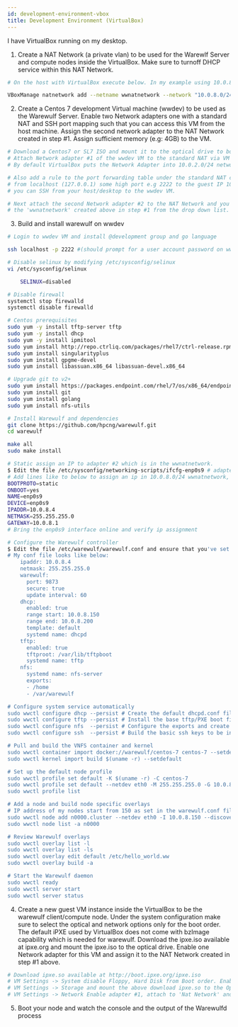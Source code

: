 ```yaml
---
id: development-environment-vbox
title: Development Environment (VirtualBox)
---
```


I have VirtualBox running on my desktop.

1. Create a NAT Network (a private vlan) to be used for the Warewlf Server and compute nodes inside the VirtualBox. Make sure to turnoff DHCP service within this NAT Network.

```bash
# On the host with VirtualBox execute below. In my example using 10.0.8.0/24 as the private vlan for my experiment with Warewulf

VBoxManage natnetwork add --netname wwnatnetwork --network "10.0.8.0/24" --enable --dhcp off
```

2. Create a Centos 7 development Virtual machine (wwdev) to be used as the Warewulf Server. Enable two Network adapters one with a standard NAT and SSH port mapping such that you can access this VM from the host machine. Assign the second network adapter to the NAT Network created in step #1. Assign sufficient memory (e.g: 4GB) to the VM. 

```bash
# Download a Centos7 or SL7 ISO and mount it to the optical drive to boot and install OS for the wwdev VM.
# Attach Network adapter #1 of the wwdev VM to the standard NAT via VM Settings -> Network option. 
# By default VirtualBox puts the Network Adapter into 10.0.2.0/24 network and assigns 10.0.2.15 IP address.

# Also add a rule to the port forwarding table under the standard NAT configuration to allow SSH 
# from localhost (127.0.0.1) some high port e.g 2222 to the guest IP 10.0.2.15 port 22 such that      
# you can SSH from your host/desktop to the wwdev VM. 

# Next attach the second Network adapter #2 to the NAT Network and you should be able to choose 
# the 'wwnatnetwork' created above in step #1 from the drop down list.
```

3. Build and install warewulf on wwdev

```bash
# Login to wwdev VM and install @development group and go language

ssh localhost -p 2222 #(should prompt for a user account password on wwdev VM)

# Disable selinux by modifying /etc/sysconfig/selinux
vi /etc/sysconfig/selinux

    SELINUX=disabled

# Disable firewall
systemctl stop firewalld
systemctl disable firewalld

# Centos prerequisites
sudo yum -y install tftp-server tftp
sudo yum -y install dhcp
sudo yum -y install ipmitool
sudo yum install http://repo.ctrliq.com/packages/rhel7/ctrl-release.rpm
sudo yum install singularityplus
sudo yum install gpgme-devel
sudo yum install libassuan.x86_64 libassuan-devel.x86_64

# Upgrade git to v2+
sudo yum install https://packages.endpoint.com/rhel/7/os/x86_64/endpoint-repo-1.7-1.x86_64.rpm
sudo yum install git
sudo yum install golang
sudo yum install nfs-utils

# Install Warewulf and dependencies
git clone https://github.com/hpcng/warewulf.git
cd warewulf

make all
sudo make install

# Static assign an IP to adapter #2 which is in the wwnatnetwork.
$ Edit the file /etc/sysconfig/networking-scripts/ifcfg-enp0s9 # adapter name at the end might be different for you
# Add lines like to below to assign an ip in 10.0.8.0/24 wwnatnetwork, I choose 10.0.8.4
BOOTPROTO=static
ONBOOT=yes
NAME=enp0s9
DEVICE=enp0s9
IPADDR=10.0.8.4
NETMASK=255.255.255.0
GATEWAY=10.0.8.1
# Bring the enp0s9 interface online and verify ip assignment

# Configure the Warewulf controller
$ Edit the file /etc/warewulf/warewulf.conf and ensure that you've set the approprite configuration parameters. 
# My conf file looks like below:
    ipaddr: 10.0.8.4
    netmask: 255.255.255.0
    warewulf:
      port: 9873
      secure: true
      update interval: 60
    dhcp:
      enabled: true
      range start: 10.0.8.150
      range end: 10.0.8.200
      template: default
      systemd name: dhcpd
    tftp:
      enabled: true
      tftproot: /var/lib/tftpboot
      systemd name: tftp
    nfs:
      systemd name: nfs-server
      exports:
      - /home
      - /var/warewulf

# Configure system service automatically
sudo wwctl configure dhcp --persist # Create the default dhcpd.conf file and start/enable service
sudo wwctl configure tftp --persist # Install the base tftp/PXE boot files and start/enable service
sudo wwctl configure nfs  --persist # Configure the exports and create an fstab in the default system overlay
sudo wwctl configure ssh  --persist # Build the basic ssh keys to be included by the default system overlay

# Pull and build the VNFS container and kernel
sudo wwctl container import docker://warewulf/centos-7 centos-7 --setdefault
sudo wwctl kernel import build $(uname -r) --setdefault

# Set up the default node profile
sudo wwctl profile set default -K $(uname -r) -C centos-7
sudo wwctl profile set default --netdev eth0 -M 255.255.255.0 -G 10.0.8.4
sudo wwctl profile list

# Add a node and build node specific overlays
# IP address of my nodes start from 150 as set in the warewulf.conf file above
sudo wwctl node add n0000.cluster --netdev eth0 -I 10.0.8.150 --discoverable
sudo wwctl node list -a n0000

# Review Warewulf overlays
sudo wwctl overlay list -l
sudo wwctl overlay list -ls
sudo wwctl overlay edit default /etc/hello_world.ww
sudo wwctl overlay build -a

# Start the Warewulf daemon
sudo wwctl ready
sudo wwctl server start
sudo wwctl server status
```

4. Create a new guest VM instance inside the VirtualBox to be the warewulf client/compute node. Under the system configuration make sure to select the optical and network options only for the boot order. The default iPXE used by VirtualBox does not come with bzImage capability which is needed for warewulf. Download the ipxe.iso available at ipxe.org and mount the ipxe.iso to the optical drive. Enable one Network adapter for this VM and assign it to the NAT Network created in step #1 above. 

```bash
# Download ipxe.so available at http://boot.ipxe.org/ipxe.iso
# VM Settings -> System disable Floppy, Hard Disk from Boot order. Enable Optical and Network options.
# VM Settings -> Storage and mount the above download ipxe.so to the Optical Drive.
# VM Settings -> Network Enable adapter #1, attach to 'Nat Network' and choose 'wwnatnetwork' from the drop down list.
```

5. Boot your node and watch the console and the output of the Warewulfd process
